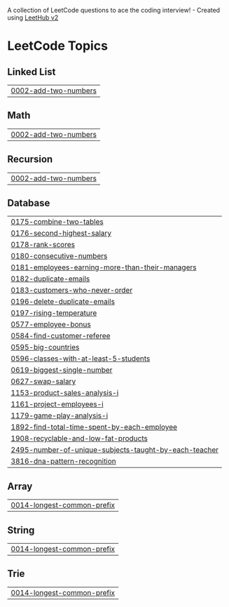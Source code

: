 A collection of LeetCode questions to ace the coding interview! - Created using [LeetHub v2](https://github.com/arunbhardwaj/LeetHub-2.0)
<!---LeetCode Topics Start-->
# LeetCode Topics
## Linked List
|  |
| ------- |
| [0002-add-two-numbers](https://github.com/ye21iin/leetcode/tree/master/0002-add-two-numbers) |
## Math
|  |
| ------- |
| [0002-add-two-numbers](https://github.com/ye21iin/leetcode/tree/master/0002-add-two-numbers) |
## Recursion
|  |
| ------- |
| [0002-add-two-numbers](https://github.com/ye21iin/leetcode/tree/master/0002-add-two-numbers) |
## Database
|  |
| ------- |
| [0175-combine-two-tables](https://github.com/ye21iin/leetcode/tree/master/0175-combine-two-tables) |
| [0176-second-highest-salary](https://github.com/ye21iin/leetcode/tree/master/0176-second-highest-salary) |
| [0178-rank-scores](https://github.com/ye21iin/leetcode/tree/master/0178-rank-scores) |
| [0180-consecutive-numbers](https://github.com/ye21iin/leetcode/tree/master/0180-consecutive-numbers) |
| [0181-employees-earning-more-than-their-managers](https://github.com/ye21iin/leetcode/tree/master/0181-employees-earning-more-than-their-managers) |
| [0182-duplicate-emails](https://github.com/ye21iin/leetcode/tree/master/0182-duplicate-emails) |
| [0183-customers-who-never-order](https://github.com/ye21iin/leetcode/tree/master/0183-customers-who-never-order) |
| [0196-delete-duplicate-emails](https://github.com/ye21iin/leetcode/tree/master/0196-delete-duplicate-emails) |
| [0197-rising-temperature](https://github.com/ye21iin/leetcode/tree/master/0197-rising-temperature) |
| [0577-employee-bonus](https://github.com/ye21iin/leetcode/tree/master/0577-employee-bonus) |
| [0584-find-customer-referee](https://github.com/ye21iin/leetcode/tree/master/0584-find-customer-referee) |
| [0595-big-countries](https://github.com/ye21iin/leetcode/tree/master/0595-big-countries) |
| [0596-classes-with-at-least-5-students](https://github.com/ye21iin/leetcode/tree/master/0596-classes-with-at-least-5-students) |
| [0619-biggest-single-number](https://github.com/ye21iin/leetcode/tree/master/0619-biggest-single-number) |
| [0627-swap-salary](https://github.com/ye21iin/leetcode/tree/master/0627-swap-salary) |
| [1153-product-sales-analysis-i](https://github.com/ye21iin/leetcode/tree/master/1153-product-sales-analysis-i) |
| [1161-project-employees-i](https://github.com/ye21iin/leetcode/tree/master/1161-project-employees-i) |
| [1179-game-play-analysis-i](https://github.com/ye21iin/leetcode/tree/master/1179-game-play-analysis-i) |
| [1892-find-total-time-spent-by-each-employee](https://github.com/ye21iin/leetcode/tree/master/1892-find-total-time-spent-by-each-employee) |
| [1908-recyclable-and-low-fat-products](https://github.com/ye21iin/leetcode/tree/master/1908-recyclable-and-low-fat-products) |
| [2495-number-of-unique-subjects-taught-by-each-teacher](https://github.com/ye21iin/leetcode/tree/master/2495-number-of-unique-subjects-taught-by-each-teacher) |
| [3816-dna-pattern-recognition](https://github.com/ye21iin/leetcode/tree/master/3816-dna-pattern-recognition) |
## Array
|  |
| ------- |
| [0014-longest-common-prefix](https://github.com/ye21iin/leetcode/tree/master/0014-longest-common-prefix) |
## String
|  |
| ------- |
| [0014-longest-common-prefix](https://github.com/ye21iin/leetcode/tree/master/0014-longest-common-prefix) |
## Trie
|  |
| ------- |
| [0014-longest-common-prefix](https://github.com/ye21iin/leetcode/tree/master/0014-longest-common-prefix) |
<!---LeetCode Topics End-->